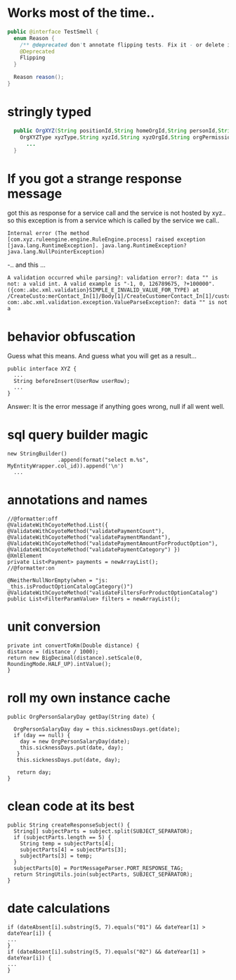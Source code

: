 # Works most of the time.. 

```java
public @interface TestSmell {
  enum Reason {
    /** @deprecated don't annotate flipping tests. Fix it - or delete it! */
    @Deprecated
    Flipping
  }

  Reason reason();
}
```

# stringly typed

```java
  public OrgXYZ(String positionId,String homeOrgId,String personId,String validStart,String validEnd,
    OrgXYZType xyzType,String xyzId,String xyzOrgId,String orgPermissionType,int levelNo) {
      ...
  }
```

# If you got a strange response message

got this as response for a service call and the service is not hosted by xyz.. so this exception is from a service which is called by the service we call..

```
Internal error (The method [com.xyz.ruleengine.engine.RuleEngine.process] raised exception [java.lang.RuntimeException]. java.lang.RuntimeException? java.lang.NullPointerException)
```
-.. and this ...

```
A validation occurred while parsing?: validation error?: data "" is not: a valid int. A valid example is "-1, 0, 126789675, ?+100000". ({com:.abc.xml.validation}SIMPLE_E_INVALID_VALUE_FOR_TYPE) at /CreateCusto:merContact_In[1]/Body[1]/CreateCustomerContact_In[1]/customerId[1] com:.abc.xml.validation.exception.ValueParseException?: data "" is not a 
```

# behavior obfuscation

Guess what this means. And guess what you will get as a result...

```
public interface XYZ {
  ...
  String beforeInsert(UserRow userRow);
  ...
}
```
Answer: It is the error message if anything goes wrong, null if all went well.

# sql query builder magic

```
new StringBuilder()
				.append(format("select m.%s", MyEntityWrapper.col_id)).append('\n')
  ...
```
# annotations and names

```
//@formatter:off
@ValidateWithCoyoteMethod.List({
@ValidateWithCoyoteMethod("validatePaymentCount"),
@ValidateWithCoyoteMethod("validatePaymentMandant"),
@ValidateWithCoyoteMethod("validatePaymentAmountForProductOption"),
@ValidateWithCoyoteMethod("validatePaymentCategory") })
@XmlElement
private List<Payment> payments = newArrayList();
//@formatter:on

@NeitherNullNorEmpty(when = "js: _this.isProductOptionCatalogCategory()")
@ValidateWithCoyoteMethod("validateFiltersForProductOptionCatalog")
public List<FilterParamValue> filters = newArrayList();
```

# unit conversion

```
private int convertToKm(Double distance) {
distance = (distance / 1000);
return new BigDecimal(distance).setScale(0, RoundingMode.HALF_UP).intValue();
}
```

# roll my own instance cache

```
public OrgPersonSalaryDay getDay(String date) {

  OrgPersonSalaryDay day = this.sicknessDays.get(date);
  if (day == null) {
    day = new OrgPersonSalaryDay(date);
    this.sicknessDays.put(date, day);
   }
   this.sicknessDays.put(date, day);

   return day;
}
```
# clean code at its best

```
public String createResponseSubject() {
  String[] subjectParts = subject.split(SUBJECT_SEPARATOR);
  if (subjectParts.length == 5) {
    String temp = subjectParts[4];
    subjectParts[4] = subjectParts[3];
    subjectParts[3] = temp;
  }
  subjectParts[0] = PortMessageParser.PORT_RESPONSE_TAG;
  return StringUtils.join(subjectParts, SUBJECT_SEPARATOR);
}
```

# date calculations

```
if (dateAbsent[i].substring(5, 7).equals("01") && dateYear[1] > dateYear[i]) {
...
}
if (dateAbsent[i].substring(5, 7).equals("02") && dateYear[1] > dateYear[i]) {
...
}
```
